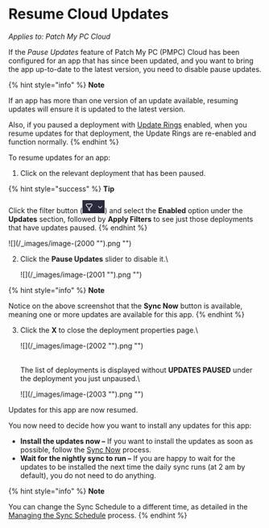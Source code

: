 # Resume Cloud Updates

_Applies to: Patch My PC Cloud_

If the _Pause Updates_ feature of Patch My PC (PMPC) Cloud has been configured for an app that has since been updated, and you want to bring the app up-to-date to the latest version, you need to disable pause updates.

{% hint style="info" %}
**Note**

If an app has more than one version of an update available, resuming updates will ensure it is updated to the latest version.

Also, if you paused a deployment with [Update Rings](../cloud-update-rings/) enabled, when you resume updates for that deployment, the Update Rings are re-enabled and function normally.
{% endhint %}

To resume updates for an app:

1. Click on the relevant deployment that has been paused.

{% hint style="success" %}
**Tip**

Click the filter button (![](<../../../.gitbook/assets/image (2513).png>)) and select the **Enabled** option under the **Updates** section, followed by **Apply Filters** to see just those deployments that have updates paused.
{% endhint %}

!\[]\(/\_images/image-(2000 "").png "")

2.  Click the **Pause Updates** slider to disable it.\\

    !\[]\(/\_images/image-(2001 "").png "")

{% hint style="info" %}
**Note**

Notice on the above screenshot that the **Sync Now** button is available, meaning one or more updates are available for this app.
{% endhint %}

3.  Click the **X** to close the deployment properties page.\\

    !\[]\(/\_images/image-(2002 "").png "")

    \
    The list of deployments is displayed without **UPDATES PAUSED** under the deployment you just unpaused.\\

    !\[]\(/\_images/image-(2003 "").png "")

Updates for this app are now resumed.

You now need to decide how you want to install any updates for this app:

* **Install the updates now –** If you want to install the updates as soon as possible, follow the [Sync Now](sync-now-cloud-feature.md) process.
* **Wait for the nightly sync to run –** If you are happy to wait for the updates to be installed the next time the daily sync runs (at 2 am by default), you do not need to do anything.

{% hint style="info" %}
**Note**

You can change the Sync Schedule to a different time, as detailed in the [Managing the Sync Schedule](../../cloud-administration/manage-the-sync-schedule-in-cloud.md) process.
{% endhint %}
